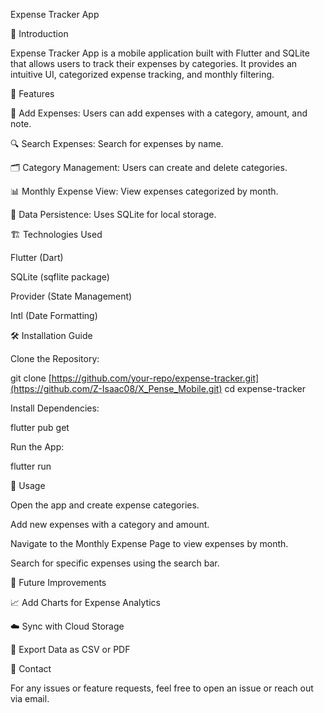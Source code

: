 Expense Tracker App

📌 Introduction

Expense Tracker App is a mobile application built with Flutter and SQLite that allows users to track their expenses by categories. It provides an intuitive UI, categorized expense tracking, and monthly filtering.

🚀 Features

📅 Add Expenses: Users can add expenses with a category, amount, and note.

🔍 Search Expenses: Search for expenses by name.

🗂️ Category Management: Users can create and delete categories.

📊 Monthly Expense View: View expenses categorized by month.

📜 Data Persistence: Uses SQLite for local storage.

🏗️ Technologies Used

Flutter (Dart)

SQLite (sqflite package)

Provider (State Management)

Intl (Date Formatting)

🛠️ Installation Guide

Clone the Repository:

git clone [https://github.com/your-repo/expense-tracker.git](https://github.com/Z-Isaac08/X_Pense_Mobile.git)
cd expense-tracker

Install Dependencies:

flutter pub get

Run the App:

flutter run

📌 Usage

Open the app and create expense categories.

Add new expenses with a category and amount.

Navigate to the Monthly Expense Page to view expenses by month.

Search for specific expenses using the search bar.

📅 Future Improvements

📈 Add Charts for Expense Analytics

☁️ Sync with Cloud Storage

📲 Export Data as CSV or PDF

📩 Contact

For any issues or feature requests, feel free to open an issue or reach out via email.
